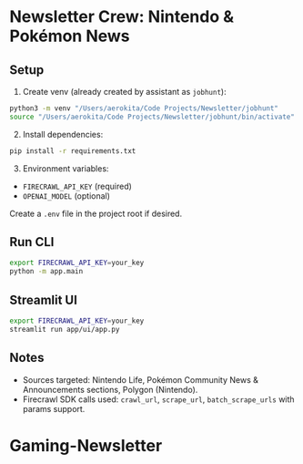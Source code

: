 # Newsletter Crew: Nintendo & Pokémon News

## Setup

1. Create venv (already created by assistant as `jobhunt`):

```bash
python3 -m venv "/Users/aerokita/Code Projects/Newsletter/jobhunt"
source "/Users/aerokita/Code Projects/Newsletter/jobhunt/bin/activate"
```

2. Install dependencies:

```bash
pip install -r requirements.txt
```

3. Environment variables:

- `FIRECRAWL_API_KEY` (required)
- `OPENAI_MODEL` (optional)

Create a `.env` file in the project root if desired.

## Run CLI

```bash
export FIRECRAWL_API_KEY=your_key
python -m app.main
```

## Streamlit UI

```bash
export FIRECRAWL_API_KEY=your_key
streamlit run app/ui/app.py
```

## Notes

- Sources targeted: Nintendo Life, Pokémon Community News & Announcements sections, Polygon (Nintendo).
- Firecrawl SDK calls used: `crawl_url`, `scrape_url`, `batch_scrape_urls` with params support.

# Gaming-Newsletter
